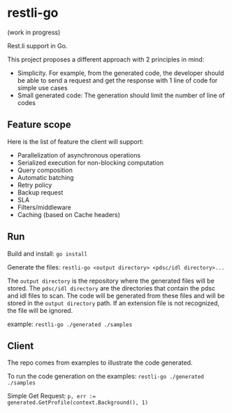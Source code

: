 # restli-go
(work in progress)

Rest.li support in Go.

This project proposes a different approach with 2 principles in mind:
 - Simplicity. For example, from the generated code, the developer should be able to send a request and get the response with 1 line of code for simple use cases
 - Small generated code: The generation should limit the number of line of codes


## Feature scope
Here is the list of feature the client will support:

 - Parallelization of asynchronous operations
 - Serialized execution for non-blocking computation
 - Query composition
 - Automatic batching
 - Retry policy
 - Backup request
 - SLA
 - Filters/middleware
 - Caching (based on Cache headers) 

 ## Run

Build and install: `go install`

Generate the files: `restli-go <output directory> <pdsc/idl directory>...`

The `output directory` is the repository where the generated files will be stored.
The `pdsc/idl directory` are the directories that contain the pdsc and idl files to scan. The code will be generated from these files and will be stored in the `output directory` path. 
If an extension file is not recognized, the file will be ignored.

example: `restli-go ./generated ./samples`

## Client

The repo comes from examples to illustrate the code generated.

To run the code generation on the examples: `restli-go ./generated ./samples`

Simple Get Request: `p, err := generated.GetProfile(context.Background(), 1)`
